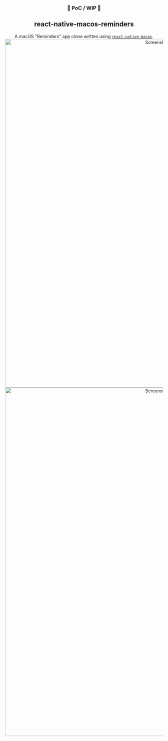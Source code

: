 <h3 align="center">🚧 PoC / WIP 🚧</h3>
<h2 align="center">react-native-macos-reminders</h2>
<p align="center">
A macOS "Reminders" app clone written using <a href="https://github.com/microsoft/react-native-macos"><code>react-native-macos</code></a>.
<img width="1113" alt="Screenshot 2020-10-11 at 23 44 20" src="https://user-images.githubusercontent.com/719641/95690957-bda09480-0c1b-11eb-9779-f78098c498a3.png">
<img width="1113" alt="Screenshot 2020-10-11 at 23 44 07" src="https://user-images.githubusercontent.com/719641/95690951-b24d6900-0c1b-11eb-9f74-b5eac1e7e87c.png">
</p>
